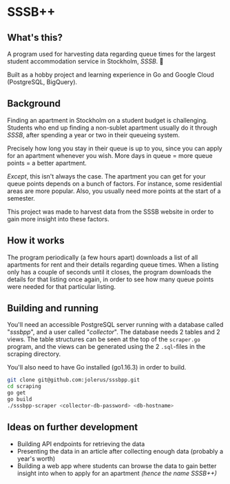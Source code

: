 # SSSB++ 
## What's this? 
A program used for harvesting data regarding queue times for the largest student accommodation service in Stockholm, *SSSB*. 🏢

Built as a hobby project and learning experience in Go and Google Cloud (PostgreSQL, BigQuery).

## Background
Finding an apartment in Stockholm on a student budget is challenging. Students who end up finding a non-sublet apartment usually do it through *SSSB*, after spending a year or two in their queueing system.

Precisely how long you stay in their queue is up to you, since you can apply for an apartment whenever you wish. More days in queue = more queue points = a better apartment.

*Except*, this isn't always the case. The apartment you can get for your queue points depends on a bunch of factors. For instance, some residential areas are more popular. Also, you usually need more points at the start of a semester.

This project was made to harvest data from the SSSB website in order to gain more insight into these factors.

## How it works
The program periodically (a few hours apart) downloads a list of all apartments for rent and their details regarding queue times. When a listing only has a couple of seconds until it closes, the program downloads the details for that listing once again, in order to see how many queue points were needed for that particular listing.

## Building and running
You'll need an accessible PostgreSQL server running with a database called "*sssbpp*", and a user called "*collector*". The database needs 2 tables and 2 views. The table structures can be seen at the top of the `scraper.go` program, and the views can be generated using the 2 `.sql`-files in the scraping directory.

You'll also need to have Go installed (go1.16.3) in order to build.

```bash
git clone git@github.com:jolerus/sssbpp.git
cd scraping
go get
go build
./sssbpp-scraper <collector-db-password> <db-hostname>
```

## Ideas on further development
- Building API endpoints for retrieving the data
- Presenting the data in an article after collecting enough data (probably a year's worth)
- Building a web app where students can browse the data to gain better insight into when to apply for an apartment *(hence the name SSSB++)*

